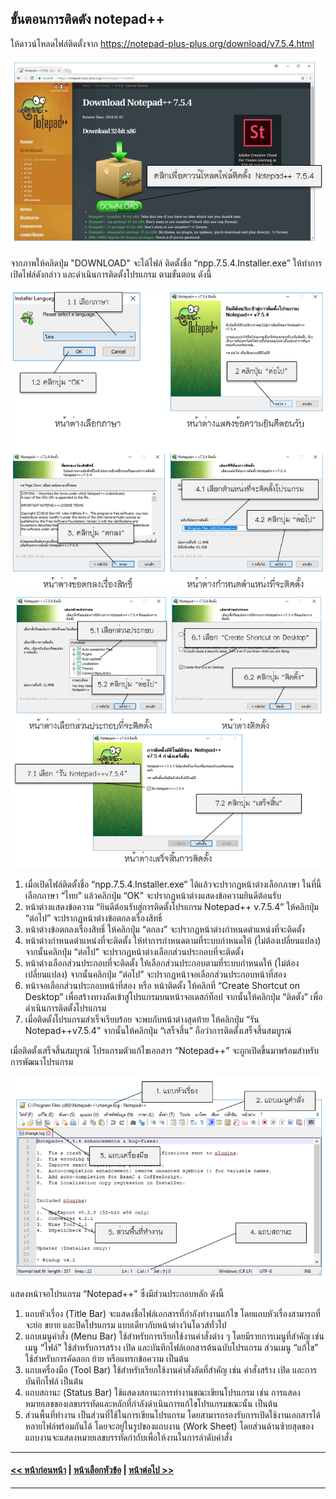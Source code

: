 ## ขั้นตอนการติดตัง notepad++

ให้ดาวน์โหลดไฟล์ติดตั้งจาก https://notepad-plus-plus.org/download/v7.5.4.html 

<img src=img/0117.png>

จากภาพให้คลิดปุ่ม "DOWNLOAD" จะได้ไฟล์ ติดตั้งชื่อ “npp.7.5.4.Installer.exe” ให้ทำการเปิดไฟล์ดังกล่าว และดำเนินการติดตั้งโปรแกรม ตามขั้นตอน ดังนี้

<img src=img/0118.png>
<img src=img/0118-1.png>

1. เมื่อเปิดไฟล์ติดตั้งชื่อ “npp.7.5.4.Installer.exe” ได้แล้วจะปรากฏหน้าต่างเลือกภาษา ในที่นี้เลือกภาษา “ไทย” แล้วคลิกปุ่ม “OK” จะปรากฏหน้าต่างแสดงข้อความยินดีต้อนรับ
2. หน้าต่างแสดงข้อความ “ยินดีต้อนรับสู่การติดตั้งโปรแกรม Notepad++ v.7.5.4” ให้คลิกปุ่ม “ต่อไป” จะปรากฏหน้าต่างข้อตกลงเรื่องสิทธิ์
3. หน้าต่างข้อตกลงเรื่องสิทธิ์ ให้คลิกปุ่ม “ตกลง” จะปรากฏหน้าต่างกำหนดตำแหน่งที่จะติดตั้ง
4. หน้าต่างกำหนดตำแหน่งที่จะติดตั้ง ให้ทำการกำหนดตามที่ระบบกำหนดให้ (ไม่ต้องเปลี่ยนแปลง) จากนั้นคลิกปุ่ม “ต่อไป” จะปรากฏหน้าต่างเลือกส่วนประกอบที่จะติดตั้ง
5. หน้าต่างเลือกส่วนประกอบที่จะติดตั้ง ให้เลือกส่วนประกอบตามที่ระบบกำหนดให้ (ไม่ต้องเปลี่ยนแปลง) จากนั้นคลิกปุ่ม “ต่อไป” จะปรากฏหน้าจอเลือกส่วนประกอบหน้าที่สอง
6. หน้าจอเลือกส่วนประกอบหน้าที่สอง หรือ หน้าติดตั้ง ให้คลิกที่ “Create Shortcut on Desktop” เพื่อสร้างทางลัดเข้าสู่โปรแกรมบนหน้าจอเดสก์ท็อป จากนั้นให้คลิกปุ่ม “ติดตั้ง” เพื่อดำเนินการติดตั้งโปรแกรม
7. เมื่อติดตั้งโปรแกรมสำเร็จเรียบร้อย จะพบกับหน้าต่างสุดท้าย ให้คลิกปุ่ม “รัน Notepad++v7.5.4” จากนั้นให้คลิกปุ่ม “เสร็จสิ้น” ถือว่าการติดตั้งเสร็จสิ้นสมบูรณ์

เมื่อติดตั้งเสร็จสิ้นสมบูรณ์ โปรแกรมตัวแก้ไขเอกสาร “Notepad++” จะถูกเปิดขึ้นมาพร้อมสำหรับการพัฒนาโปรแกรม 

<img src=img/0119.png>

แสดงหน้าจอโปรแกรม “Notepad++” ซึ่งมีส่วนประกอบหลัก ดังนี้
1. แถบหัวเรื่อง (Title Bar) จะแสดงชื่อไฟล์เอกสารที่กำลังทำงานแก้ไข โดยแถบหัวเรื่องสามารถที่จะย่อ ขยาย และปิดโปรแกรม แบบเดียวกับหน้าต่างวินโดวส์ทั่วไป
2. แถบเมนูคำสั่ง (Menu Bar) ใช้สำหรับการเรียกใช้งานคำสั่งต่าง ๆ โดยมีรายการเมนูที่สำคัญ เช่น เมนู “ไฟล์” ใช้สำหรับการสร้าง เปิด และบันทึกไฟล์เอกสารต้นฉบับโปรแกรม ส่วนเมนู “แก้ไข” ใช้สำหรับการคัดลอก ย้าย หรือแทรกข้อความ เป็นต้น
3. แถบเครื่องมือ (Tool Bar) ใช้สำหรับเรียกใช้งานคำสั่งลัดที่สำคัญ เช่น คำสั่งสร้าง เปิด และการบันทึกไฟล์ เป็นต้น
4. แถบสถานะ (Status Bar) ใช้แสดงสถานะการทำงานขณะเขียนโปรแกรม เช่น การแสดงหมายเลขของเลขบรรทัดและหลักที่กำลังดำเนินการแก้ไขโปรแกรมขณะนั้น เป็นต้น
5. ส่วนพื้นที่ทำงาน เป็นส่วนที่ใช้ในการเขียนโปรแกรม โดยสามารถรองรับการเปิดใช้งานเอกสารได้หลายไฟล์พร้อมกันได้ โดยจะอยู่ในรูปของแถบงาน (Work Sheet) โดยส่วนด้านซ้ายสุดของแถบงานจะแสดงหมายเลขบรรทัดกำกับเพื่อให้งานในการลำดับคำสั่ง


---
#### [<< หน้าก่อนหน้า](0107.md) | [หน้าเลือกหัวข้อ](README.md) | [หน้าต่อไป >>](0110.md)
---
